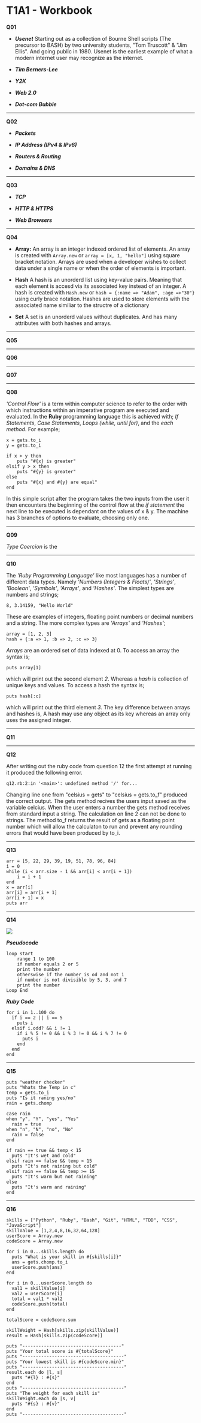 # T1A1 - Workbook

**Q01**

* ***Usenet*** Starting out as a collection of Bourne Shell scripts (The
precursor to BASH) by two university students, "Tom Truscott" & "Jim Ellis". And
going public in 1980. Usenet is the earliest example of what a modern internet
user may recognize as the internet.

* ***Tim Berners-Lee***

* ***Y2K***

* ***Web 2.0***

* ***Dot-com Bubble***

---

**Q02**

* ***Packets***

* ***IP Address (IPv4 & IPv6)***

* ***Routers & Routing***

* ***Domains & DNS***

---

**Q03**

* ***TCP***

* ***HTTP & HTTPS***

* ***Web Browsers***

---

**Q04**

* **Array:** An array is an integer indexed ordered list of elements. An array
is created with ```Array.new``` or ```array = [x, 1, "hello"]``` using square
bracket notation. Arrays are used when a developer wishes to collect data under
a single name or when the order of elements is important.

* **Hash** A hash is an unorderd list using key-value pairs. Meaning that each
element is accesd via its associated key instead of an integer. A hash is
created with ```Hash.new``` or ```hash = {:name => "Adam", :age =>"30"}```
using curly brace notation. Hashes are used to store elements with the associated
name similiar to the structre of a dictionary

* **Set** A set is an unorderd values without duplicates. And has many attributes
with both hashes and arrays.

---

**Q05**

---

**Q06**

---

**Q07**

---

**Q08**

*'Control Flow'* is a term within computer science to refer to the order with
which instructions within an imperative program are executed and evaluated. In
the **Ruby** programming language this is achieved with; *If Statements*, *Case
Statements*, *Loops (while, until for)*, and the *each method*. For example;
```
x = gets.to_i
y = gets.to_i

if x > y then
    puts "#{x} is greater"
elsif y > x then
    puts "#{y} is greater"
else
    puts "#{x} and #{y} are equal"
end
```
In this simple script after the program takes the two inputs from the user it
then encounters the beginning of the control flow at the *if statement* the next
line to be executed is dependant on the values of x & y. The machine has 3
branches of options to evaluate, choosing only one.

---

**Q09**

*Type Coercion* is the

---

**Q10**

The *'Ruby Programming Language'* like most languages has a number of different
data types. Namely *'Numbers (Integers & Floats)'*, *'Strings'*, *'Boolean'*,
*'Symbols'*, *'Arrays'*, and *'Hashes'*. The simplest types are numbers and
strings;
```
8, 3.14159, "Hello World"
```
These are examples of integers, floating point numbers or decimal numbers and a
string. The more complex types are *'Arrays'* and *'Hashes'*;
```
array = [1, 2, 3]
hash = {:a => 1, :b => 2, :c => 3}
```
*Arrays* are an ordered set of data indexed at 0. To access an array the syntax
is;
```
puts array[1]
```
which will print out the second element *2*. Whereas a *hash* is collection
of unique keys and values. To access a hash the syntax is;
```
puts hash[:c]
```
which will print out the third element *3*. The key difference between arrays
and hashes is, A hash may use any object as its key whereas an array only uses
the assigned integer.

---

**Q11**

---

**Q12**

After writing out the ruby code from question 12 the first attempt at running it
produced the following error.

```q12.rb:2:in '<main>': undefined method '/' for...```


Changing line one from "celsius = gets" to "celsius = gets.to_f" produced the
correct output. The gets method recives the users input saved as the variable
celcius. When the user enters a number the gets method receives from standard
input a string. The calculation on line 2 can not be done to strings. The
method to_f returns the result of gets as a floating point number which will
allow the calculaton to run and prevent any rounding errors that would have been
produced by to_i.

___

**Q13**

```
arr = [5, 22, 29, 39, 19, 51, 78, 96, 84]
i = 0
while (i < arr.size - 1 && arr[i] < arr[i + 1])
    i = i + 1
end
x = arr[i]
arr[i] = arr[i + 1]
arr[i + 1] = x
puts arr

```
___

**Q14**

![](flowchartQ14.png)

***Pseudocode***

```
loop start
    range 1 to 100
    if number equals 2 or 5
    print the number
    otherswise if the number is od and not 1
    if number is not divisible by 5, 3, and 7
    print the number
Loop End

```

***Ruby Code***
```
for i in 1..100 do
  if i == 2 || i == 5
    puts i
  elsif i.odd? && i != 1
    if i % 5 != 0 && i % 3 != 0 && i % 7 != 0
      puts i
    end
  end
end

```
___

**Q15**
```
puts "weather checker"
puts "Whats the Temp in c"
temp = gets.to_i
puts "Is it raning yes/no"
rain = gets.chomp

case rain
when "y", "Y", "yes", "Yes"
  rain = true
when "n", "N", "no", "No"
  rain = false
end

if rain == true && temp < 15
  puts "It's wet and cold"
elsif rain == false && temp < 15
  puts "It's not raining but cold"
elsif rain == false && temp >= 15
  puts "It's warm but not raining"
else
  puts "It's warm and raining"
end

```
___

**Q16**

```
skills = ["Python", "Ruby", "Bash", "Git", "HTML", "TDD", "CSS", "JavaScript"]
skillValue = [1,2,4,8,16,32,64,128]
userScore = Array.new
codeScore = Array.new

for i in 0...skills.length do
  puts "What is your skill in #{skills[i]}"
  ans = gets.chomp.to_i
  userScore.push(ans)
end

for i in 0...userScore.length do
  val1 = skillValue[i]
  val2 = userScore[i]
  total = val1 * val2
  codeScore.push(total)
end

totalScore = codeScore.sum

skillWeight = Hash[skills.zip(skillValue)]
result = Hash[skills.zip(codeScore)]

puts "-------------------------------------"
puts "Your total score is #{totalScore}"
puts "--------------------------------------"
puts "Your lowest skill is #{codeScore.min}"
puts "--------------------------------------"
result.each do |l, s|
  puts "#{l} : #{s}"
end
puts "--------------------------------------"
puts "The weight for each skill is"
skillWeight.each do |s, v|
  puts "#{s} : #{v}"
end
puts "--------------------------------------"
```
